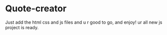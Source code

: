 # Quote-creator
Just add the html css and js files and u r good to go, and enjoy! ur all new js project is ready.

